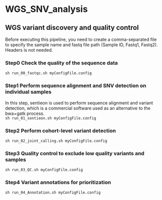 # WGS_SNV_analysis
## WGS variant discovery and quality control
Before executing this pipeline, you need to create a comma-separated file to specify the sample name and fastq file path (Sample ID, Fastq1, Fastq2). Headers is not needed.
### Step0 Check the quality of the sequence data
`sh run_00_fastqc.sh myConfigFile.config`
### Step1 Perform sequence alignment and SNV detection on individual samples
In this step, sentieon is used to perform sequence alignment and variant detection, which is a commercial software used as an alternative to the bwa+gatk process.  
`sh run_01_sentieon.sh myConfigFile.config`
### Step2 Perform cohort-level variant detection
`sh run_02_joint_calling.sh myConfigFile.config`
### Step3 Quality control to exclude low quality variants and samples
`sh run_03_QC.sh myConfigFile.config`
### Step4 Variant annotations for prioritization
`sh run_04_Annotation.sh myConfigFile.config`
